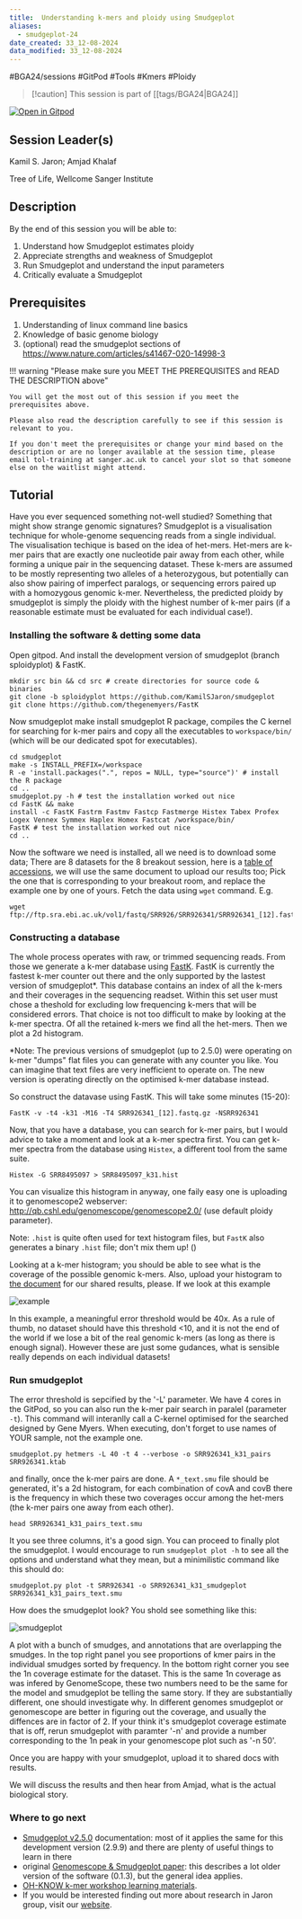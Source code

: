 ```yaml
---
title:  Understanding k-mers and ploidy using Smudgeplot
aliases:
  - smudgeplot-24
date_created: 33_12-08-2024
data_modified: 33_12-08-2024
---
```


#BGA24/sessions #GitPod #Tools #Kmers #Ploidy

> [!caution] This session is part of [[tags/BGA24|BGA24]]

[![Open in Gitpod](https://gitpod.io/button/open-in-gitpod.svg)](https://gitpod.io/#https://github.com/thebgacademy/smudgeplot) 

## Session Leader(s)

Kamil S. Jaron; Amjad Khalaf

Tree of Life, Wellcome Sanger Institute

## Description

By the end of this session you will be able to:

1. Understand how Smudgeplot estimates ploidy
2. Appreciate strengths and weakness of Smudgeplot
3. Run Smudgeplot and understand the input parameters
4. Critically evaluate a Smudgeplot

## Prerequisites

1. Understanding of linux command line basics
2. Knowledge of basic genome biology
3. (optional) read the smudgeplot sections of <https://www.nature.com/articles/s41467-020-14998-3>

!!! warning "Please make sure you MEET THE PREREQUISITES and READ THE DESCRIPTION above"

    You will get the most out of this session if you meet the prerequisites above.

    Please also read the description carefully to see if this session is relevant to you.
    
    If you don't meet the prerequisites or change your mind based on the description or are no longer available at the session time, please email tol-training at sanger.ac.uk to cancel your slot so that someone else on the waitlist might attend.

## Tutorial


Have you ever sequenced something not-well studied? Something that might show strange genomic signatures? Smudgeplot is a visualisation technique for whole-genome sequencing reads from a single individual. The visualisation techique is based on the idea of het-mers. Het-mers are k-mer pairs that are exactly one nucleotide pair away from each other, while forming a unique pair in the sequencing dataset. These k-mers are assumed to be mostly representing two alleles of a heterozygous, but potentially can also show pairing of imperfect paralogs, or sequencing errors paired up with a homozygous genomic k-mer. Nevertheless, the predicted ploidy by smudgeplot is simply the ploidy with the highest number of k-mer pairs (if a reasonable estimate must be evaluated for each individual case!).

### Installing the software & detting some data

Open gitpod. And install the development version of smudgeplot (branch sploidyplot) & FastK. 

```
mkdir src bin && cd src # create directories for source code & binaries
git clone -b sploidyplot https://github.com/KamilSJaron/smudgeplot
git clone https://github.com/thegenemyers/FastK
```

Now smudgeplot make install smudgeplot R package, compiles the C kernel for searching for k-mer pairs and copy all the executables to `workspace/bin/` (which will be our dedicated spot for executables). 

```
cd smudgeplot
make -s INSTALL_PREFIX=/workspace
R -e 'install.packages(".", repos = NULL, type="source")' # install the R package
cd ..
smudgeplot.py -h # test the installation worked out nice
cd FastK && make
install -c FastK Fastrm Fastmv Fastcp Fastmerge Histex Tabex Profex Logex Vennex Symmex Haplex Homex Fastcat /workspace/bin/
FastK # test the installation worked out nice
cd ..
```

Now the software we need is installed, all we need is to download some data; There are 8 datasets for the 8 breakout session, here is a [table of accessions](https://docs.google.com/document/d/13SEd0cIx8BATqDtbLFHnwUwRrSfDYmVniVCqXptK6d0/edit?usp=sharing), we will use the same document to upload our results too; Pick the one that is corresponding to your breakout room, and replace the example one by one of yours. Fetch the data using `wget` command. E.g.

```
wget ftp://ftp.sra.ebi.ac.uk/vol1/fastq/SRR926/SRR926341/SRR926341_[12].fastq.gz
```

### Constructing a database

The whole process operates with raw, or trimmed sequencing reads. From those we generate a k-mer database using [FastK](https://github.com/thegenemyers/FASTK). FastK is currently the fastest k-mer counter out there and the only supported by the lastest version of smudgeplot*. This database contains an index of all the k-mers and their coverages in the sequencing readset. Within this set user must chose a theshold for excluding low frequencing k-mers that will be considered errors. That choice is not too difficult to make by looking at the k-mer spectra. Of all the retained k-mers we find all the het-mers. Then we plot a 2d histogram. 


*Note: The previous versions of smudgeplot (up to 2.5.0) were operating on k-mer "dumps" flat files you can generate with any counter you like. You can imagine that text files are very inefficient to operate on. The new version is operating directly on the optimised k-mer database instead.

So construct the datavase using FastK. This will take some minutes (15-20):

```
FastK -v -t4 -k31 -M16 -T4 SRR926341_[12].fastq.gz -NSRR926341
```

Now, that you have a database, you can search for k-mer pairs, but I would advice to take a moment and look at a k-mer spectra first. You can get k-mer spectra from the database using `Histex`, a different tool from the same suite.

```
Histex -G SRR8495097 > SRR8495097_k31.hist
```

You can visualize this histogram in anyway, one faily easy one is uploading it to genomescope2 webserver: http://qb.cshl.edu/genomescope/genomescope2.0/ (use default ploidy parameter).

Note: `.hist` is quite often used for text histogram files, but `FastK` also generates a binary `.hist` file; don't mix them up! ()

Looking at a k-mer histogram; you should be able to see what is the coverage of the possible genomic k-mers. Also, upload your histogram to [the document](https://docs.google.com/document/d/13SEd0cIx8BATqDtbLFHnwUwRrSfDYmVniVCqXptK6d0/edit?usp=sharing) for our shared results, please. If we look at this example

![example](
http://qb.cshl.edu/genomescope/genomescope2.0/user_data/QQbW8zXct8FErXPSt9Mw/linear_plot.png)

In this example, a meaningful error threshold would be 40x. As a rule of thumb, no dataset should have this threshold <10, and it is not the end of the world if we lose a bit of the real genomic k-mers (as long as there is enough signal). However these are just some gudances, what is sensible really depends on each individual datasets!

### Run smudgeplot

The error threshold is sepcified by the '-L' parameter. We have 4 cores in the GitPod, so you can also run the k-mer pair search in paralel (parameter `-t`). This command will interanlly call a C-kernel optimised for the searched designed by Gene Myers. When executing, don't forget to use names of YOUR sample, not the example one.

```
smudgeplot.py hetmers -L 40 -t 4 --verbose -o SRR926341_k31_pairs SRR926341.ktab
```

and finally, once the k-mer pairs are done. A `*_text.smu` file should be generated, it's a 2d histogram, for each combination of covA and covB there is the frequency in which these two coverages occur among the het-mers (the k-mer pairs one away from each other).

```
head SRR926341_k31_pairs_text.smu
```

It you see three columns, it's a good sign. You can proceed to finally plot the smudgeplot. I would encourage to run `smudgeplot plot -h` to see all the options and understand what they mean, but a minimilistic command like this should do:

```
smudgeplot.py plot -t SRR926341 -o SRR926341_k31_smudgeplot SRR926341_k31_pairs_text.smu
```

How does the smudgeplot look? You shold see something like this:

![smudgeplot](https://user-images.githubusercontent.com/8181573/267332563-1b9d8bc1-6241-4ebb-a92a-32d02c7c38d1.png)

A plot with a bunch of smudges, and annotations that are overlapping the smudges. In the top right panel you see proportions of kmer pairs in the individual smudges sorted by frequency. In the bottom right corner you see the 1n coverage estimate for the dataset. This is the same 1n coverage as was infered by GenomeScope, these two numbers need to be the same for the model and smudgeplot be telling the same story. If they are substantially different, one should investigate why. In different genomes smudgeplot or genomescope are better in figuring out the coverage, and usually the diffences are in factor of 2. If your think it's smudgeplot coverage estimate that is off, rerun smudgeplot with paramter '-n' and provide a number corresponding to the 1n peak in your genomescope plot such as '-n 50'.

Once you are happy with your smudgeplot, upload it to shared docs with results.

We will discuss the results and then hear from Amjad, what is the actual biological story.

### Where to go next

- [Smudgeplot v2.5.0](https://github.com/KamilSJaron/smudgeplot/wiki) documentation: most of it applies the same for this development version (2.9.9) and there are plenty of useful things to learn in there
- original [Genomescope & Smudgeplot paper](https://www.nature.com/articles/s41467-020-14998-3): this describes a lot older version of the software (0.1.3), but the general idea applies.
- [OH-KNOW k-mer workshop learning materials](https://github.com/KamilSJaron/oh-know/wiki/Characterization-of-polyploid-genomes-using-k-mer-spectra-analysis).
- If you would be interested finding out more about research in Jaron group, visit our [website](https://www.sanger.ac.uk/group/jaron-group/).


